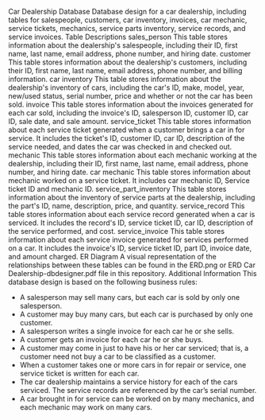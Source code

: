 Car Dealership Database
Database design for a car dealership, including tables for salespeople, customers, car inventory, invoices, car mechanic, service tickets, 
mechanics, service parts inventory, service records, and service invoices.
Table Descriptions
sales_person
This table stores information about the dealership's salespeople, including their ID, first name, last name, email address, phone number, 
and hiring date.
customer
This table stores information about the dealership's customers, including their ID, first name, last name, email address, phone number, and 
billing information.
car inventory
This table stores information about the dealership's inventory of cars, including the car's ID, make, model, year, new/used status, serial 
number, price and whether or not the car has been sold.
invoice
This table stores information about the invoices generated for each car sold, including the invoice's ID, salesperson ID, customer ID, car ID,
sale date, and sale amount.
service_ticket
This table stores information about each service ticket generated when a customer brings a car in for service. It includes the ticket's ID, 
customer ID, car ID, description of the service needed, and dates the car was checked in and checked out.
mechanic
This table stores information about each mechanic working at the dealership, including their ID, first name, last name, email address, phone number, 
and hiring date.
car mechanic
This table stores information about mechanic worked on a service ticket. It includes car mechanic ID, Service ticket ID and mechanic ID.
service_part_inventory
This table stores information about the inventory of service parts at the dealership, including the part's ID, name, description, price, and quantity.
service_record
This table stores information about each service record generated when a car is serviced. It includes the record's ID, service ticket ID, car ID, 
description of the service performed, and cost.
service_invoice
This table stores information about each service invoice generated for services performed on a car. It includes the invoice's ID, service ticket ID, 
part ID, invoice date, and amount charged.
ER Diagram
A visual representation of the relationships between these tables can be found in the ERD.png or ERD Car Dealership-dbdesigner.pdf file in this repository.
Additional Information
This database design is based on the following business rules:
* A salesperson may sell many cars, but each car is sold by only one salesperson.
* A customer may buy many cars, but each car is purchased by only one customer.
* A salesperson writes a single invoice for each car he or she sells.
* A customer gets an invoice for each car he or she buys.
* A customer may come in just to have his or her car serviced; that is, a customer need not buy a car to be classified as a customer.
* When a customer takes one or more cars in for repair or service, one service ticket is written for each car.
* The car dealership maintains a service history for each of the cars serviced. The service records are referenced by the car’s serial number.
* A car brought in for service can be worked on by many mechanics, and each mechanic may work on many cars.
